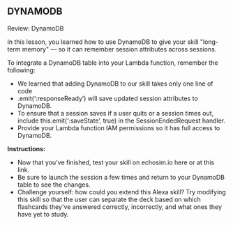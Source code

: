 ## DYNAMODB

Review: DynamoDB

In this lesson, you learned how to use DynamoDB to give your skill "long-term memory" — so it can remember session attributes across sessions.

To integrate a DynamoDB table into your Lambda function, remember the following:

* We learned that adding DynamoDB to our skill takes only one line of code
* .emit(‘:responseReady’) will save updated session attributes to DynamoDB.
* To ensure that a session saves if a user quits or a session times out, include this.emit(‘:saveState’, true) in the SessionEndedRequest handler.
* Provide your Lambda function IAM permissions so it has full access to DynamoDB.

**Instructions:**
* Now that you've finished, test your skill on echosim.io here or at this link.
* Be sure to launch the session a few times and return to your DynamoDB table to see the changes.
* Challenge yourself: how could you extend this Alexa skill? Try modifying this skill so that the user can separate the deck based on which flashcards they've answered correctly, incorrectly, and what ones they have yet to study.
